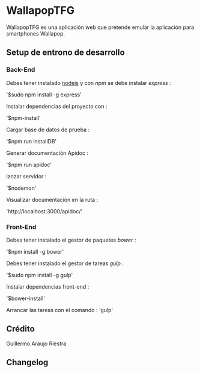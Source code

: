 # WallapopTFG
WallapopTFG es una aplicación web que pretende emular la aplicación para smartphones Wallapop.

## Setup de entrono de desarrollo

### Back-End

Debes tener instalado [nodejs](http://nodejs.org/en) y
con *npm* se debe instalar *express* :

 '$sudo npm install -g express'

 Instalar dependencias del proyecto con :

 '$npm-install'

 Cargar base de datos de prueba :

 '$npm run installDB'

 Generar documentación Apidoc :

  '$npm run apidoc'
  
 lanzar servidor :
 
  '$nodemon'
 
 Visualizar documentación en la ruta :
 
 'http://localhost:3000/apidoc/'
  
 ### Front-End
 
 Debes tener instalado el gestor de paquetes *bower* :
 
 '$npm install -g bower'

  Debes tener instalado el gestor de tareas *gulp* :
 
 '$sudo npm install -g gulp'
 
 Instalar dependencias front-end :
 
 '$bower-install'

 Arrancar las tareas con el comando :
 'gulp'
 


## Crédito
Guillermo Araujo Riestra

## Changelog